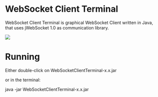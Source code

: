 WebSocket Client Terminal
=========================

WebSocket Client Terminal is graphical WebSocket Client written in Java,
that uses jWebSocket 1.0 as communication library.

[![](https://s3-eu-west-1.amazonaws.com/filereleases/WebSocket-Client-Terminal/WebSocket_Client_Terminal_Screenshot.png)](https://s3-eu-west-1.amazonaws.com/filereleases/WebSocket-Client-Terminal/WebSocket_Client_Terminal_Screenshot.png)


Running
=======

Either double-click on WebSocketClientTerminal-x.x.jar

or in the terminal:

java -jar WebSocketClientTerminal-x.x.jar